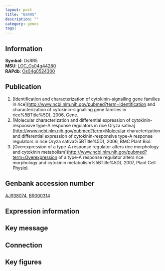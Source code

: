 ```yaml
---
layout: post
title: "OsRR5"
description: ""
category: genes
tags: 
---
```


## Information
__Symbol__: OsRR5  
__MSU__: [LOC_Os04g44280](http://rice.plantbiology.msu.edu/cgi-bin/ORF_infopage.cgi?orf=LOC_Os04g44280)  
__RAPdb__: [Os04g0524300](http://rapdb.dna.affrc.go.jp/viewer/gbrowse_details/irgsp1?name=Os04g0524300)  

## Publication
1. [Identification and characterization of cytokinin-signalling gene families in rice](http://www.ncbi.nlm.nih.gov/pubmed?term=Identification and characterization of cytokinin-signalling gene families in rice%5BTitle%5D), 2006, Gene.
2. [Molecular characterization and differential expression of cytokinin-responsive type-A response regulators in rice Oryza sativa](http://www.ncbi.nlm.nih.gov/pubmed?term=Molecular characterization and differential expression of cytokinin-responsive type-A response regulators in rice Oryza sativa%5BTitle%5D), 2006, BMC Plant Biol.
3. [Overexpression of a type-A response regulator alters rice morphology and cytokinin metabolism](http://www.ncbi.nlm.nih.gov/pubmed?term=Overexpression of a type-A response regulator alters rice morphology and cytokinin metabolism%5BTitle%5D), 2007, Plant Cell Physiol.

## Genbank accession number
[AJ938074](http://www.ncbi.nlm.nih.gov/nuccore/AJ938074), [BR000314](http://www.ncbi.nlm.nih.gov/nuccore/BR000314)  

## Expression information

## Key message

## Connection

## Key figures


